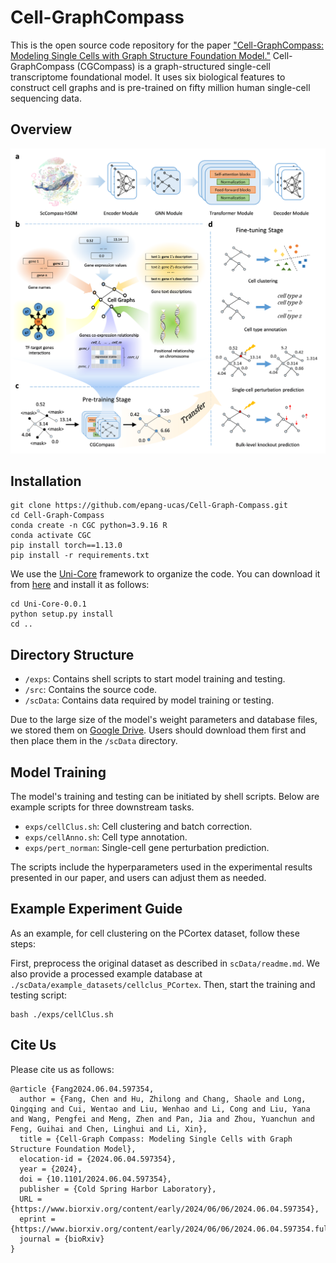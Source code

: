 # Cell-GraphCompass

This is the open source code repository for the paper ["Cell-GraphCompass: Modeling Single Cells with Graph Structure Foundation Model."](https://www.biorxiv.org/content/10.1101/2024.06.04.597354v1) Cell-GraphCompass (CGCompass) is a graph-structured single-cell transcriptome foundational model. It uses six biological features to construct cell graphs and is pre-trained on fifty million human single-cell sequencing data.

## Overview
![Overview](./scData/1.png)

## Installation

```shell
git clone https://github.com/epang-ucas/Cell-Graph-Compass.git
cd Cell-Graph-Compass
conda create -n CGC python=3.9.16 R
conda activate CGC
pip install torch==1.13.0
pip install -r requirements.txt
```

We use the [Uni-Core](https://github.com/dptech-corp/Uni-Core) framework to organize the code. You can download it from [here](https://github.com/dptech-corp/Uni-Core/archive/refs/tags/0.0.1.tar.gz) and install it as follows:

```shell
cd Uni-Core-0.0.1
python setup.py install
cd ..
```

## Directory Structure

- `/exps`: Contains shell scripts to start model training and testing.
- `/src`: Contains the source code.
- `/scData`: Contains data required by model training or testing.

Due to the large size of the model's weight parameters and database files, we stored them on [Google Drive](https://drive.google.com/drive/folders/1-0tE2jdodlUio2Wds61FKRE1E2Cd7MXU?usp=sharing). Users should download them first and then place them in the `/scData` directory.

## Model Training

The model's training and testing can be initiated by shell scripts. Below are example scripts for three downstream tasks.

- `exps/cellClus.sh`: Cell clustering and batch correction.
- `exps/cellAnno.sh`: Cell type annotation.
- `exps/pert_norman`: Single-cell gene perturbation prediction.

The scripts include the hyperparameters used in the experimental results presented in our paper, and users can adjust them as needed.

## Example Experiment Guide

As an example, for cell clustering on the PCortex dataset, follow these steps:

First, preprocess the original dataset as described in `scData/readme.md`.
We also provide a processed example database at `./scData/example_datasets/cellclus_PCortex`.
Then, start the training and testing script:
   ```shell
   bash ./exps/cellClus.sh
   ```



## Cite Us

Please cite us as follows:
```
@article {Fang2024.06.04.597354,
  author = {Fang, Chen and Hu, Zhilong and Chang, Shaole and Long, Qingqing and Cui, Wentao and Liu, Wenhao and Li, Cong and Liu, Yana and Wang, Pengfei and Meng, Zhen and Pan, Jia and Zhou, Yuanchun and Feng, Guihai and Chen, Linghui and Li, Xin},
  title = {Cell-Graph Compass: Modeling Single Cells with Graph Structure Foundation Model},
  elocation-id = {2024.06.04.597354},
  year = {2024},
  doi = {10.1101/2024.06.04.597354},
  publisher = {Cold Spring Harbor Laboratory},
  URL = {https://www.biorxiv.org/content/early/2024/06/06/2024.06.04.597354},
  eprint = {https://www.biorxiv.org/content/early/2024/06/06/2024.06.04.597354.full.pdf},
  journal = {bioRxiv}
}
```
